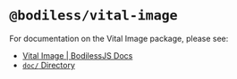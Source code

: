 # `@bodiless/vital-image`

For documentation on the Vital Image package, please see:

- [Vital Image | BodilessJS Docs](https://johnsonandjohnson.github.io/Bodiless-JS/#/VitalDesignSystem/Components/VitalImage/)
- [`doc/` Directory](./doc)
